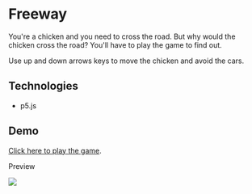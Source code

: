 # Freeway

You're a chicken and you need to cross the road. But why would the chicken cross the road? You'll have to play the game to find out.

Use up and down arrows keys to move the chicken and avoid the cars.

## Technologies

- p5.js

## Demo

[Click here to play the game](https://editor.p5js.org/tiesa-asr/full/JxWXRvrte).

Preview

<img src="./freeway-preview.gif" />